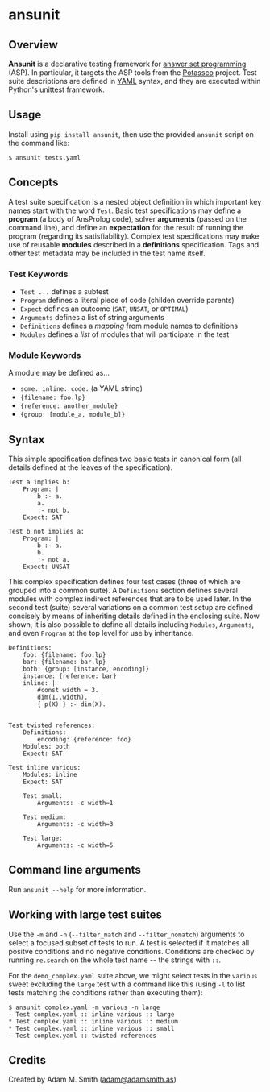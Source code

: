 # ansunit

## Overview

**Ansunit** is a declarative testing framework for [answer set programming](https://en.wikipedia.org/wiki/Answer_set_programming) (ASP). In particular, it targets the ASP tools from the [Potassco](http://potassco.sourceforge.net/) project. Test suite descriptions are defined in [YAML](http://www.yaml.org/) syntax, and they are executed within Python's [unittest](https://docs.python.org/2/library/unittest.html) framework.

## Usage
Install using `pip install ansunit`, then use the provided `ansunit` script on
the command like:

    $ ansunit tests.yaml

## Concepts
A test suite specification is a nested object definition in which important key names start with the word `Test`. Basic test specifications may define a **program** (a body of AnsProlog code), solver **arguments** (passed on the command line), and define an **expectation** for the result of running the program (regarding its satisfiability). Complex test specifications may make use of reusable **modules** described in a **definitions** specification. Tags and other test metadata may be included in the test name itself.

### Test Keywords
- `Test ...` defines a subtest
- `Program` defines a literal piece of code (childen override parents)
- `Expect` defines an outcome (`SAT`, `UNSAT`, or `OPTIMAL`)
- `Arguments` defines a list of string arguments
- `Definitions` defines a *mapping* from module names to definitions
- `Modules` defines a *list* of modules that will participate in the test

### Module Keywords
A module may be defined as...

- `some. inline. code.` (a YAML string)
- `{filename: foo.lp}`
- `{reference: another_module}`
- `{group: [module_a, module_b]}`


## Syntax

This simple specification defines two basic tests in canonical form (all details defined at the leaves of the specification).

    Test a implies b:
        Program: |
            b :- a.
            a.
            :- not b.
        Expect: SAT
        
    Test b not implies a:
        Program: |
            b :- a.
            b.
            :- not a.
        Expect: UNSAT

This complex specification defines four test cases (three of which are grouped into a common suite). A `Definitions` section defines several modules with complex indirect references that are to be used later. In the second test (suite) several variations on a common test setup are defined concisely by means of inheriting details defined in the enclosing suite. Now shown, it is also possible to define all details including `Modules`, `Arguments`, and even `Program` at the top level for use by inheritance.

    Definitions:
        foo: {filename: foo.lp}
        bar: {filename: bar.lp}
        both: {group: [instance, encoding]}
        instance: {reference: bar}
        inline: |
            #const width = 3.
            dim(1..width).
            { p(X) } :- dim(X).
    
    
    Test twisted references:
        Definitions:
            encoding: {reference: foo}
        Modules: both
        Expect: SAT
    
    Test inline various:
        Modules: inline
        Expect: SAT
    
        Test small:
            Arguments: -c width=1 
    
        Test medium:
            Arguments: -c width=3 
    
        Test large:
            Arguments: -c width=5

## Command line arguments
Run `ansunit --help` for more information.

## Working with large test suites

Use the `-m` and `-n` (`--filter_match` and `--filter_nomatch`) arguments to
select a focused subset of tests to run. A test is selected if it matches all
positve conditions and no negative conditions. Conditions are checked by running
`re.search` on the whole test name -- the strings with `::`.

For the `demo_complex.yaml` suite above, we might select tests in the `various`
sweet excluding the `large` test with a command like this (using `-l` to list
tests matching the conditions rather than executing them):

    $ ansunit complex.yaml -m various -n large
    - Test complex.yaml :: inline various :: large
    * Test complex.yaml :: inline various :: medium
    * Test complex.yaml :: inline various :: small
    - Test complex.yaml :: twisted references

## Credits
Created by Adam M. Smith (adam@adamsmith.as)
